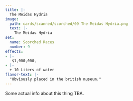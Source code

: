 ```yaml
---
title: |-
  The Meidas Hydria
image: 
  path: cards/scanned/scorched/09 The Meidas Hydria.png
  text: |-
    The Meidas Hydria
set:
  name: Scorched Races
  number: 9
effects: 
- |-
  -$1,000,000,
- |-
  + 10 Liters of water
flavor-text: |-
  "Obviously placed in the british museum."
---
```

Some actual info about this thing TBA.
